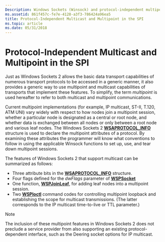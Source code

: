 ```yaml
---
Description: Windows Sockets (Winsock) and protocol-independent multipoint and multicast capabilities of transports.
ms.assetid: 861f457c-fe7e-4128-a3f3-786424a96ea5
title: Protocol-Independent Multicast and Multipoint in the SPI
ms.topic: article
ms.date: 05/31/2018
---
```


# Protocol-Independent Multicast and Multipoint in the SPI

Just as Windows Sockets 2 allows the basic data transport capabilities of numerous transport protocols to be accessed in a generic manner, it also provides a generic way to use multipoint and multicast capabilities of transports that implement these features. To simplify, the term *multipoint* is used hereafter to refer to both multicast and multipoint communications.

Current multipoint implementations (for example, IP multicast, ST-II, T.120, ATM UNI) vary widely with respect to how nodes join a multipoint session, whether a particular node is designated as a central or root node, and whether data is exchanged between all nodes or only between a root node and various leaf nodes. The Windows Sockets 2 [**WSAPROTOCOL\_INFO**](https://msdn.microsoft.com/library/ms741675(v=VS.85).aspx) structure is used to declare the multipoint attributes of a protocol. By examining these attributes the programmer will know what conventions to follow in using the applicable Winsock functions to set up, use, and tear down multipoint sessions.

The features of Windows Sockets 2 that support multicast can be summarized as follows:

-   Three attribute bits in the [**WSAPROTOCOL\_INFO**](https://msdn.microsoft.com/library/ms741675(v=VS.85).aspx) structure.
-   Four flags defined for the *dwFlags* parameter of [**WSPSocket**](/windows/desktop/api/Ws2spi/nc-ws2spi-lpwspsocket)
-   One function, [**WSPJoinLeaf**](/windows/desktop/api/Ws2spi/nc-ws2spi-lpwspjoinleaf), for adding leaf nodes into a multipoint session.
-   Two [**WSPIoctl**](https://msdn.microsoft.com/library/ms742282(v=VS.85).aspx) command codes for controlling multipoint loopback and establishing the scope for multicast transmissions. (The latter corresponds to the IP multicast time-to-live or TTL parameter.)

> [!Note]  
> The inclusion of these multipoint features in Windows Sockets 2 does not preclude a service provider from also supporting an existing protocol-dependent interface, such as the Deering socket options for IP multicast.

 

 

 



